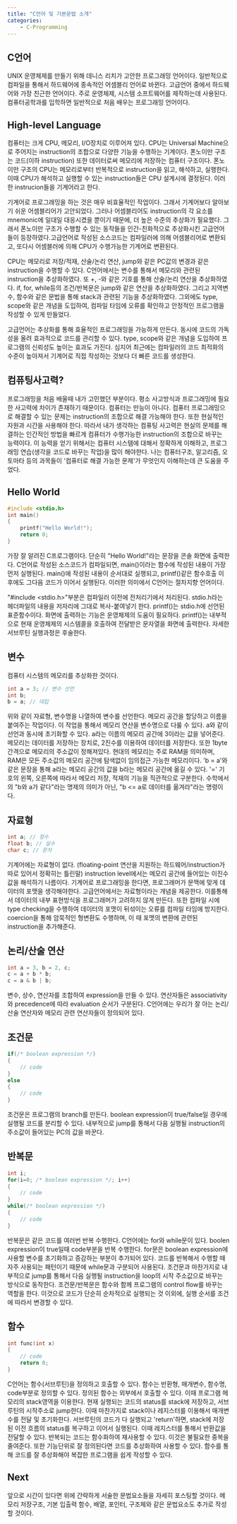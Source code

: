 ```yaml
---
title: "C언어 및 기본문법 소개"
categories:
    - C-Programming
---
```


## C언어
UNIX 운영체제를 만들기 위해 데니스 리치가 고안한 프로그래밍 언어이다. 일반적으로 컴파일을 통해서 하드웨어에 종속적인 어셈블리 언어로 바뀐다. 고급언어 중에서 하드웨어와 가장 친근한 언어이다. 주로 운영체제, 시스템 소프트웨어를 제작하는데 사용된다. 컴퓨터공학과를 입학하면 일반적으로 처음 배우는 프로그래밍 언어이다.

## High-level Language
컴퓨터는 크게 CPU, 메모리, I/O장치로 이루어져 있다. CPU는 Universal Machine으로 주어지는 instruction의 조합으로 다양한 기능을 수행하는 기계이다. 폰노이만 구조는 코드(이하 instruction) 또한 데이터로써 메모리에 저장하는 컴퓨터 구조이다. 폰노이만 구조의 CPU는 메모리로부터 반복적으로 instruction을 읽고, 해석하고, 실행한다. 이때 CPU가 해석하고 실행할 수 있는 instruction들은 CPU 설계시에 결정된다. 이러한 instrucion들을 기계어라고 한다.

기계어로 프로그래밍을 하는 것은 매우 비효율적인 작업이다. 그래서 기계어보다 알아보기 쉬운 어셈블리어가 고안되었다. 그러나 어셈블리어도 instruction의 각 요소를 mnemonic에 일대일 대응시켰을 뿐이기 때문에, 더 높은 수준의 추상화가 필요했다. 그래서 폰노이만 구조가 수행할 수 있는 동작들을 인간-친화적으로 추상화시킨 고급언어들이 등장하였다.고급언어로 작성된 소스코드는 컴파일러에 의해 어셈블리어로 변환되고, 또다시 어셈블러에 의해 CPU가 수행가능한 기계어로 변환된다.

CPU는 메모리로 저장/적재, 산술/논리 연산, jump와 같은 PC값의 변경과 같은 instruction을 수행할 수 있다. C언어에서는 변수를 통해서 메모리와 관련된 instruction을 추상화하였다. 또 +, -와 같은 기호를 통해 산술/논리 연산을 추상화하였다. if, for, while등의 조건/반복문은 jump와 같은 연산을 추상화하였다. 그리고 지역변수, 함수와 같은 문법을 통해 stack과 관련된 기능을 추상화하였다. 그외에도 type, scope와 같은 개념을 도입하여, 컴파일 타임에 오류를 확인하고 안정적인 프로그램을 작성할 수 있게 만들었다.

고급언어는 추상화를 통해 효율적인 프로그래밍을 가능하게 만든다. 동시에 코드의 가독성을 올려 효과적으로 코드를 관리할 수 있다. type, scope와 같은 개념을 도입하여 프로그램의 신뢰성도 높이는 효과도 가진다. 심지어 최근에는 컴파일러의 코드 최적화의 수준이 높아져서 기계어로 직접 작성하는 것보다 더 빠른 코드를 생성한다.

## 컴퓨팅사고력?
프로그래밍을 처음 배울때 내가 고민했던 부분이다. 평소 사고방식과 프로그래밍에 필요한 사고력에 차이가 존재하기 때문이다. 컴퓨터는 만능이 아니다. 컴퓨터 프로그래밍으로 해결할 수 있는 문제는 instruction의 조합으로 해결 가능해야 한다. 또한 현실적인 자원과 시간을 사용해야 한다. 따라서 내가 생각하는 컴퓨팅 사고력은 현실의 문제를 해결하는 인간적인 방법을 빠르게 컴퓨터가 수행가능한 instruction의 조합으로 바꾸는 능력이다. 이 능력을 얻기 위해서는 컴퓨터 시스템에 대해서 정확하게 이해하고, 프로그래밍 연습(생각을 코드로 바꾸는 작업)을 많이 해야한다. 나는 컴퓨터구조, 알고리즘, 오토마타 등의 과목들이 '컴퓨터로 해결 가능한 문제'가 무엇인지 이해하는데 큰 도움을 주었다.

## Hello World
```c
#include <stdio.h>
int main()
{
    printf("Hello World!");
    return 0;
}
```
가장 잘 알려진 C프로그램이다. 단순히 "Hello World!"라는 문장을 콘솔 화면에 출력한다. C언어로 작성된 소스코드가 컴파일되면, main()이라는 함수에 작성된 내용이 가장 먼저 실행된다. main()에 작성된 내용이 순서대로 실행되고, printf()같은 함수호출 이후에도 그다음 코드가 이어서 실행된다. 이러한 의미에서 C언어는 절차지향 언어이다.

"#include <stdio.h>"부분은 컴파일러 이전에 전처리기에서 처리된다. stdio.h라는 헤더파일의 내용을 저자리에 그대로 복사-붙여넣기 한다. printf()는 stdio.h에 선언된 표준함수이다. 화면에 출력하는 기능은 운영체제의 도움이 필요하다. printf()는 내부적으로 현재 운영체제의 시스템콜을 호출하여 전달받은 문자열을 화면에 출력한다. 자세한 서브루틴 실행과정은 후술한다.

## 변수
컴퓨터 시스템의 메모리를 추상화한 것이다.
```c
int a = 3; // 변수 선언
int b;
b = a; // 대입
```
위와 같이 자료형, 변수명을 나열하여 변수를 선언한다. 메모리 공간을 할당하고 이름을 붙여주는 작업이다. 이 작업을 통해서 메모리 연산을 변수명으로 다룰 수 있다. a와 같이 선언과 동시에 초기화할 수 있다. a라는 이름의 메모리 공간에 3이라는 값을 넣어준다. 
메모리는 데이터를 저장하는 장치로, 2진수를 이용하여 데이터를 저장한다. 또한 1byte 간격으로 메모리의 주소값이 정해져있다. 현대의 메모리는 주로 RAM을 의미하며, RAM은 모든 주소값의 메모리 공간에 탐색없이 임의접근 가능한 메모리이다.
'b = a'와 같은 문장을 통해 a라는 메모리 공간의 값을 b라는 메모리 공간에 옮길 수 있다. '=' 기호의 왼쪽, 오른쪽에 따라서 메모리 저장, 적재의 기능을 직관적으로 구분한다. 수학에서의 "b와 a가 같다"라는 명제의 의미가 아닌, "b <= a로 데이터를 옮겨라"라는 명령이다.

## 자료형
```c
int a; // 정수
float b; // 실수
char c; // 문자
```
기계어에는 자료형이 없다. (floating-point 연산을 지원하는 하드웨어/instruction가 따로 있어서 정확히는 틀린말) instruction level에서는 메모리 공간에 들어있는 이진수 값을 해석하기 나름이다. 기계어로 프로그래밍을 한다면, 프로그래머가 문맥에 맞게 데이터의 포맷을 생각해야한다. 고급언어에서는 자료형이라는 개념을 제공한다. 이를통해서 데이터의 내부 표현방식을 프로그래머가 고려하지 않게 만든다. 또한 컴파일 시에 type checking을 수행하여 데이터의 포맷이 뒤섞이는 오류를 컴파일 타임에 방지한다. coercion을 통해 암묵적인 형변환도 수행하며, 이 때 포맷의 변환에 관련된 instruction을 추가해준다.

## 논리/산술 연산
```c
int a = 3, b = 2, c;
c = a + b * b;
c = a & b | b;
```
변수, 상수, 연산자를 조합하여 expression을 만들 수 있다. 연산자들은 associativity와 precedence에 따라 evaluation 순서가 구분된다. C언어에는 우리가 잘 아는 논리/산술 연산자와 메모리 관련 연산자들이 정의되어 있다.

## 조건문
```c
if(/* boolean expression */)
{
    // code
}
else
{
    // code
}
```
조건문은 프로그램의 branch를 만든다. boolean expression이 true/false일 경우에 실행될 코드를 분리할 수 있다. 내부적으로 jump를 통해서 다음 실행될 instruction의 주소값이 들어있는 PC의 값을 바꾼다.

## 반복문
```c
int i;
for(i=0; /* boolean expression */; i++)
{
    // code
}
while(/* boolean expression */)
{
    // code
}
```
반복문은 같은 코드를 여러번 반복 수행한다. C언어에는 for와 while문이 있다. boolen expression이 true일때 code부분을 반복 수행한다. for문은 boolean expression에 사용할 변수를 초기화하고 증감하는 부분이 추가되어 있다. 코드를 반복해서 수행할 때 자주 사용되는 패턴이기 때문에 while문과 구분되어 사용된다. 조건문과 마찬가지로 내부적으로 jump를 통해서 다음 실행될 instruction을 loop의 시작 주소값으로 바꾸는 방식으로 동작한다.
조건문/반복문은 함수와 함께 프로그램의 control flow를 바꾸는 역할을 한다. 이것으로 코드가 단순히 순차적으로 실행되는 것 이외에, 실행 순서를 조건에 따라서 변경할 수 있다.

## 함수
```c
int func(int x)
{
    // code
    return 0;
}
```
C언어는 함수(서브루틴)을 정의하고 호출할 수 있다. 함수는 반환형, 매개변수, 함수명, code부분로 정의할 수 있다. 정의된 함수는 외부에서 호출할 수 있다. 이때 프로그램 메모리의 stack영역을 이용한다. 현재 실행되는 코드의 status를 stack에 저장하고, 서브루틴의 시작주소로 jump한다. 이때 마찬가지로 stack이나 레지스터를 이용해서 매개변수를 전달 및 초기화한다. 서브루틴의 코드가 다 실행되고 'return'하면, stack에 저장된 이전 흐름의 status를 복구하고 이어서 실행된다. 이때 레지스터를 통해서 반환값을 전달할 수 있다. 반복되는 코드는 함수화하여 재사용할 수 있다. 이것은 불필요한 중복을 줄여준다. 또한 기능단위로 잘 정의된다면 코드를 추상화하여 사용할 수 있다. 함수를 통해 코드를 잘 추상화해야 복잡한 프로그램을 쉽게 작성할 수 있다.

## Next
앞으로 시간이 있다면 위에 간략하게 서술한 문법요소들을 자세히 포스팅할 것이다. 메모리 저장구조, 기본 입출력 함수, 배열, 포인터, 구조체와 같은 문법요소도 추가로 작성할 것이다.